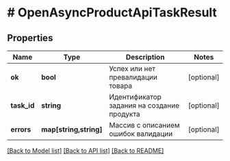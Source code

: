 # # OpenAsyncProductApiTaskResult

## Properties

Name | Type | Description | Notes
------------ | ------------- | ------------- | -------------
**ok** | **bool** | Успех или нет превалидации товара | [optional]
**task_id** | **string** | Идентификатор задания на создание продукта | [optional]
**errors** | **map[string,string]** | Массив с описанием ошибок валидации | [optional]

[[Back to Model list]](../../README.md#models) [[Back to API list]](../../README.md#endpoints) [[Back to README]](../../README.md)

